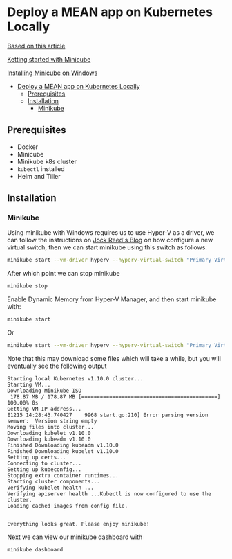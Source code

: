 # Deploy a MEAN app on Kubernetes Locally

[Based on this article](https://docs.bitnami.com/kubernetes/how-to/deploy-mean-application-kubernetes-helm/)

[Ketting started with Minicube](https://docs.bitnami.com/kubernetes/get-started-kubernetes/#option-1-install-minikube)

[Installing Minicube on Windows](https://medium.com/@JockDaRock/minikube-on-windows-10-with-hyper-v-6ef0f4dc158c)

- [Deploy a MEAN app on Kubernetes Locally](#deploy-a-mean-app-on-kubernetes-locally)
	- [Prerequisites](#prerequisites)
	- [Installation](#installation)
		- [Minikube](#minikube)

## Prerequisites

- Docker
- Minicube
- Minikube k8s cluster
- `kubectl` installed
- Helm and Tiller

## Installation

### Minikube

Using minikube with Windows requires us to use Hyper-V as a driver, we can follow the instructions on [Jock Reed's Blog](https://medium.com/@JockDaRock/minikube-on-windows-10-with-hyper-v-6ef0f4dc158c) on how configure a new virtual switch, then we can start minikube using this switch as follows:

```bash
minikube start --vm-driver hyperv --hyperv-virtual-switch "Primary Virtual Switch"
```

After which point we can stop minikube

```bash
minikube stop
```

Enable Dynamic Memory from Hyper-V Manager, and then start minikube with:

```bash
minikube start
```

Or 

```bash
minikube start --vm-driver hyperv --hyperv-virtual-switch "Primary Virtual Switch"
```

Note that this may download some files which will take a while, but you will eventually see the following output

```
Starting local Kubernetes v1.10.0 cluster...
Starting VM...
Downloading Minikube ISO
 178.87 MB / 178.87 MB [============================================] 100.00% 0s
Getting VM IP address...
E1215 14:28:43.740427    9968 start.go:210] Error parsing version semver:  Version string empty
Moving files into cluster...
Downloading kubelet v1.10.0
Downloading kubeadm v1.10.0
Finished Downloading kubeadm v1.10.0
Finished Downloading kubelet v1.10.0
Setting up certs...
Connecting to cluster...
Setting up kubeconfig...
Stopping extra container runtimes...
Starting cluster components...
Verifying kubelet health ...
Verifying apiserver health ...Kubectl is now configured to use the cluster.
Loading cached images from config file.


Everything looks great. Please enjoy minikube!
```

Next we can view our minikube dashboard with

```bash
minikube dashboard
```


